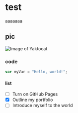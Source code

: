 # test
aaaaaaa

## pic
![Image of Yaktocat](https://octodex.github.com/images/yaktocat.png)

### code

``` javascript
var myVar = "Hello, world!";
```

#### list
- [ ] Turn on GitHub Pages
- [x] Outline my portfolio
- [ ] Introduce myself to the world
